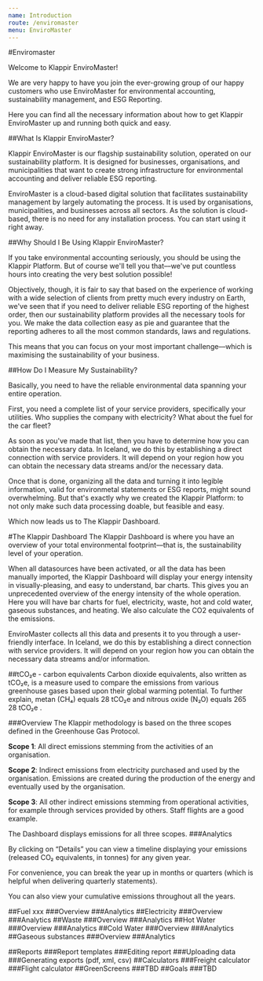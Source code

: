 ```yaml
---
name: Introduction
route: /enviromaster
menu: EnviroMaster
---
```


#Enviromaster

Welcome to Klappir EnviroMaster!

We are very happy to have you join the ever-growing group of our happy customers who use EnviroMaster for environmental accounting, sustainability management, and ESG Reporting.

Here you can find all the necessary information about how to get Klappir EnviroMaster up and running both quick and easy. 

##What Is Klappir EnviroMaster?

Klappir EnviroMaster is our flagship sustainability solution, operated on our sustainability platform. It is designed for businesses, organisations, and municipalities that want to create strong infrastructure for environmental accounting and deliver reliable ESG reporting.

EnviroMaster is a cloud-based digital solution that facilitates sustainability management by largely automating the process. It is used by organisations, municipalities, and businesses across all sectors. As the solution is cloud-based, there is no need for any installation process. You can start using it right away.

##Why Should I Be Using Klappir EnviroMaster?

If you take environmental accounting seriously, you should be using the Klappir Platform. But of course we'll tell you that––we've put countless hours into creating the very best solution possible!

Objectively, though, it is fair to say that based on the experience of working with a wide selection of clients from pretty much every industry on Earth, we've seen that if you need to deliver reliable ESG reporting of the highest order, then our sustainability platform provides all the necessary tools for you. We make the data collection easy as pie and guarantee that the reporting adheres to all the most common standards, laws and regulations. 

This means that you can focus on your most important challenge––which is maximising the sustainability of your business.

##How Do I Measure My Sustainability?

Basically, you need to have the reliable environmental data spanning your entire operation. 

First, you need a complete list of your service providers, specifically your utilities. Who supplies the company with electricity? What about the fuel for the car fleet? 

As soon as you've made that list, then you have to determine how you can obtain the necessary data. In Iceland, we do this by establishing a direct connection with service providers. It will depend on your region how you can obtain the necessary data streams and/or the necessary data.

Once that is done, organizing all the data and turning it into legible information, valid for environmetal statements or ESG reports, might sound overwhelming. But that's exactly why we created the Klappir Platform: to not only make such data processing doable, but feasible and easy. 

Which now leads us to The Klappir Dashboard. 

#The Klappir Dashboard
The Klappir Dashboard is where you have an overview of your total environmental footprint––that is, the sustainability level of your operation.
 
When all datasources have been activated, or all the data has been manually imported, the Klappir Dashboard will display your energy intensity in visually-pleasing, and easy to understand, bar charts. This gives you an unprecedented overview of the energy intensity of the whole operation. Here you will have bar charts for fuel, electricity, waste, hot and cold water, gaseous substances, and heating. We also calculate the CO2 equivalents of the emissions. 

EnviroMaster collects all this data and presents it to you through a user-friendly interface. In Iceland, we do this by establishing a direct connection with service providers. It will depend on your region how you can obtain the necessary data streams and/or information.

##tCO₂e - carbon equivalents
Carbon dioxide equivalents, also written as tCO₂e, is a measure used to compare the emissions from various greenhouse gases based upon their global warming potential. To further explain, metan (CH₄) equals 28 tCO₂e and nitrous oxide (N₂O) equals 265 28 tCO₂e .

###Overview
The Klappir methodology is based on the three scopes defined in the Greenhouse Gas Protocol. 

<b>Scope 1</b>: All direct emissions stemming from the activities of an organisation.

<b>Scope 2</b>: Indirect emissions from electricity purchased and used by the organisation. Emissions are created during the production of the energy and eventually used by the organisation.

<b>Scope 3</b>: All other indirect emissions stemming from operational activities, for example through services provided by others. Staff flights are a good example.

The Dashboard displays emissions for all three scopes.
###Analytics

By clicking on “Details” you can view a timeline displaying your emissions (released CO₂ equivalents, in tonnes) for any given year. 

For convenience, you can break the year up in months or quarters (which is helpful when delivering quarterly statements).

You can also view your cumulative emissions throughout all the years.

##Fuel
xxx
###Overview
###Analytics
##Electricity
###Overview
###Analytics
##Waste
###Overview
###Analytics
##Hot Water
###Overview
###Analytics
##Cold Water
###Overview
###Analytics
##Gaseous substances
###Overview
###Analytics

##Reports
###Report templates
###Editing report
###Uploading data
###Generating exports (pdf, xml, csv)
##Calculators
###Freight calculator
###Flight calculator
##GreenScreens
###TBD
##Goals
###TBD


